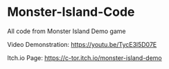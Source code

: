 # Monster-Island-Code
All code from Monster Island Demo game

Video Demonstration:
https://youtu.be/TycE3l5D07E

Itch.io Page:
https://c-tor.itch.io/monster-island-demo
